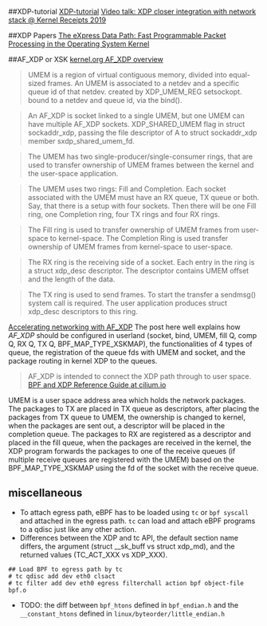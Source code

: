 ##XDP-tutorial
[XDP-tutorial](https://github.com/xdp-project/xdp-tutorial)
[Video talk: XDP closer integration with network stack @ Kernel Receipts 2019](https://www.youtube.com/watch?v=JgJQpcaaCR8)

##XDP Papers
[The eXpress Data Path: Fast Programmable Packet Processing in
the Operating System Kernel](http://borkmann.ch/paper/2018_xdp.pdf)

##AF_XDP or XSK
[kernel.org AF_XDP overview](https://www.kernel.org/doc/html/v4.18/networking/af_xdp.html#)
> UMEM is a region of virtual contiguous memory, divided into equal-sized frames. An UMEM is associated to a netdev and a specific queue id of that netdev.
> created by XDP_UMEM_REG setsockopt. bound to a netdev and queue id, via the bind().

> An AF_XDP is socket linked to a single UMEM, but one UMEM can have multiple AF_XDP sockets. XDP_SHARED_UMEM flag in struct sockaddr_xdp, passing the file descriptor of A to struct sockaddr_xdp member sxdp_shared_umem_fd.

> The UMEM has two single-producer/single-consumer rings, that are used to transfer ownership of UMEM frames between the kernel and the user-space application.

> The UMEM uses two rings: Fill and Completion. Each socket associated with the UMEM must have an RX queue, TX queue or both. Say, that there is a setup with four sockets. Then there will be one Fill ring, one Completion ring, four TX rings and four RX rings.

> The Fill ring is used to transfer ownership of UMEM frames from user-space to kernel-space.
> The Completion Ring is used transfer ownership of UMEM frames from kernel-space to user-space.

> The RX ring is the receiving side of a socket. Each entry in the ring is a struct xdp_desc descriptor. The descriptor contains UMEM offset and the length of the data.

> The TX ring is used to send frames. To start the transfer a sendmsg() system call is required. The user application produces struct xdp_desc descriptors to this ring.



[Accelerating networking with AF_XDP](https://lwn.net/Articles/750845/)
The post here well explains how _AF_XDP_ should be configured in userland (socket, bind, UMEM, fill Q, comp Q, RX Q, TX Q, BPF_MAP_TYPE_XSKMAP), the functionalities of 4 types of queue, the registration of the queue fds with UMEM and socket, and the package routing in kernel XDP to the queues.
> AF_XDP is intended to connect the XDP path through to user space.
[BPF and XDP Reference Guide at cilium.io](https://docs.cilium.io/en/latest/bpf/)

UMEM is a user space address area which holds the network packages. The packages to TX are placed in TX queue as descriptors, after placing the packages from TX queue to UMEM, the ownership is changed to kernel, when the packages are sent out, a descriptor will be placed in the completion queue. The packages to RX are registered as a descriptor and placed in the fill queue, when the packages are received in the kernel, the XDP program forwards the packages to one of the receive queues (if multiple receive queues are registered with the UMEM) based on the BPF_MAP_TYPE_XSKMAP using the fd of the socket with the receive queue.


## miscellaneous
* To attach egress path, eBPF has to be loaded using `tc` or `bpf syscall` and attached in the egress path.
`tc` can load and attach eBPF programs to a qdisc just like any other action.
* Differences between the XDP and tc API, the default section name differs, the argument (struct __sk_buff vs struct xdp_md), and the returned values (TC_ACT_XXX vs XDP_XXX).
```text
## Load BPF to egress path by tc
# tc qdisc add dev eth0 clsact
# tc filter add dev eth0 egress filterchall action bpf object-file bpf.o
```
* TODO: the diff between `bpf_htons` defined in `bpf_endian.h` and the `__constant_htons` defined in `linux/byteorder/little_endian.h`
